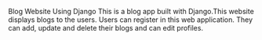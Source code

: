 Blog Website Using Django
This is a blog app built with Django.This website displays blogs to the users. Users can register in this web application.
They can add, update and delete their blogs and can edit profiles.
